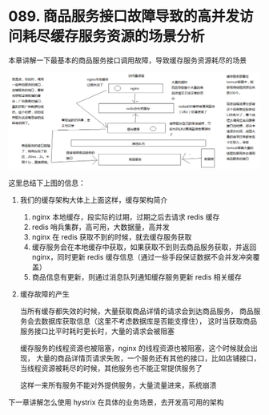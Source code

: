 # 089. 商品服务接口故障导致的高并发访问耗尽缓存服务资源的场景分析

本章讲解一下最基本的商品服务接口调用故障，导致缓存服务资源耗尽的场景

![](./assets/markdown-img-paste-2019060122495114.png)

这里总结下上图的信息：

1. 我们的缓存架构大体上上面这样，缓存架构简介

    1. nginx 本地缓存，段实际的过期，过期之后去请求 redis 缓存
    2. redis 哨兵集群，高可用，大数据量，高并发
    3. nginx 在 redis 获取不到的时候，就去缓存服务获取
    4. 缓存服务会在本地缓存中获取，如果获取不到则去商品服务获取，并返回 nginx，同时更新 redis 缓存信息（通过一些手段保证数据不会并发冲突覆盖）
    5. 商品信息有更新，则通过消息队列通知缓存服务更新 redis 相关缓存
2. 缓存故障的产生

    当所有缓存都失效的时候，大量获取商品详情的请求会到达商品服务，
    商品服务会去数据库获取信息（这里不考虑数据库是否能支撑住），
    这时当获取商品服务接口比平时耗时更长时，大量的请求会被阻塞

    缓存服务的线程资源也被阻塞，nginx 的线程资源也被阻塞，这个时候就会出现，
    大量的商品详情页请求失败，一个服务还有其他的接口，比如店铺接口，当线程资源被耗尽的时候，其他服务也不能正常提供服务了

    这样一来所有服务不能对外提供服务，大量流量进来，系统崩溃

下一章讲解怎么使用 hystrix 在具体的业务场景，去开发高可用的架构
